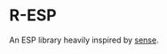 # R-ESP

An ESP library heavily inspired by [sense](https://github.com/shlexware/Sirius/blob/request/library/sense/source.lua).